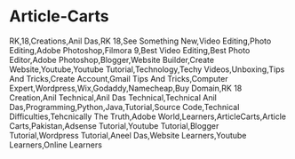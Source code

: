 # Article-Carts
RK,18,Creations,Anil Das,RK 18,See Something New,Video Editing,Photo Editing,Adobe Photoshop,Filmora 9,Best Video Editing,Best Photo Editor,Adobe Photoshop,Blogger,Website Builder,Create Website,Youtube,Youtube Tutorial,Technology,Techy Videos,Unboxing,Tips And Tricks,Create Account,Gmail Tips And Tricks,Computer Expert,Wordpress,Wix,Godaddy,Namecheap,Buy Domain,RK 18 Creation,Anil Technical,Anil Das Technical,Technical Anil Das,Programming,Python,Java,Tutorial,Source Code,Technical Difficulties,Tehcnically The Truth,Adobe World,Learners,ArticleCarts,Article Carts,Pakistan,Adsense Tutorial,Youtube Tutorial,Blogger Tutorial,Wordpress Tutorial,Aneel Das,Website Learners,Youtube Learners,Online Learners
